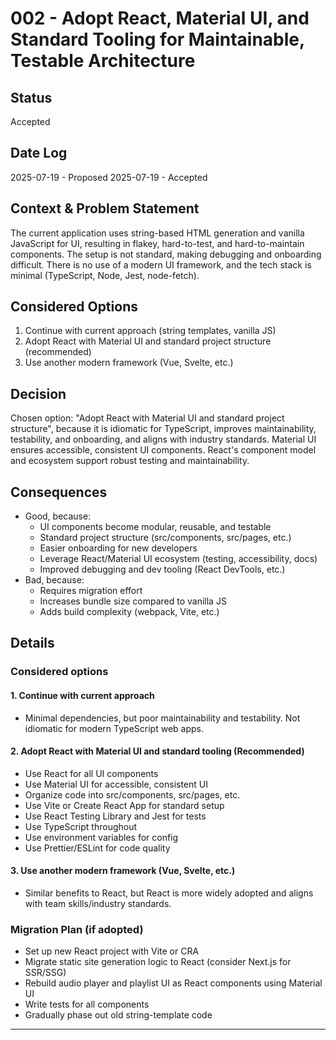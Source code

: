 # 002 - Adopt React, Material UI, and Standard Tooling for Maintainable, Testable Architecture

## Status
Accepted

## Date Log
2025-07-19 - Proposed
2025-07-19 - Accepted

## Context & Problem Statement
The current application uses string-based HTML generation and vanilla JavaScript for UI, resulting in flakey, hard-to-test, and hard-to-maintain components. The setup is not standard, making debugging and onboarding difficult. There is no use of a modern UI framework, and the tech stack is minimal (TypeScript, Node, Jest, node-fetch).

## Considered Options
1. Continue with current approach (string templates, vanilla JS)
2. Adopt React with Material UI and standard project structure (recommended)
3. Use another modern framework (Vue, Svelte, etc.)

## Decision
Chosen option: "Adopt React with Material UI and standard project structure", because it is idiomatic for TypeScript, improves maintainability, testability, and onboarding, and aligns with industry standards. Material UI ensures accessible, consistent UI components. React's component model and ecosystem support robust testing and maintainability.

## Consequences
- Good, because:
  - UI components become modular, reusable, and testable
  - Standard project structure (src/components, src/pages, etc.)
  - Easier onboarding for new developers
  - Leverage React/Material UI ecosystem (testing, accessibility, docs)
  - Improved debugging and dev tooling (React DevTools, etc.)
- Bad, because:
  - Requires migration effort
  - Increases bundle size compared to vanilla JS
  - Adds build complexity (webpack, Vite, etc.)

## Details

### Considered options

#### 1. Continue with current approach
- Minimal dependencies, but poor maintainability and testability. Not idiomatic for modern TypeScript web apps.

#### 2. Adopt React with Material UI and standard tooling (Recommended)
- Use React for all UI components
- Use Material UI for accessible, consistent UI
- Organize code into src/components, src/pages, etc.
- Use Vite or Create React App for standard setup
- Use React Testing Library and Jest for tests
- Use TypeScript throughout
- Use environment variables for config
- Use Prettier/ESLint for code quality

#### 3. Use another modern framework (Vue, Svelte, etc.)
- Similar benefits to React, but React is more widely adopted and aligns with team skills/industry standards.

### Migration Plan (if adopted)
- Set up new React project with Vite or CRA
- Migrate static site generation logic to React (consider Next.js for SSR/SSG)
- Rebuild audio player and playlist UI as React components using Material UI
- Write tests for all components
- Gradually phase out old string-template code

--- 